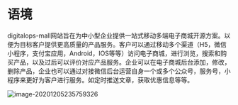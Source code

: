 # 语境

digitalops-mall网站旨在为中小型企业提供一站式移动多端电子商城开源方案。以便为目标客户提供更高质量的产品服务。客户可以通过移动多个渠道（H5，微信小程序，支付宝应用，Android，IOS等等）访问电子商城，进行浏览，搜索和购买产品，以及过后可以评价对应产品服务。企业可以在电子商城后台添加，修改，删除产品，企业也可以通过对接微信后台运营自身一个或多个公众号，服务号，小程序来更好为客户进行服务。如定时推送文章，获取优惠信息等等。

![image-20201205235759326](https://digittalops.oss-cn-beijing.aliyuncs.com/docs/image-20201205235759326.png)

